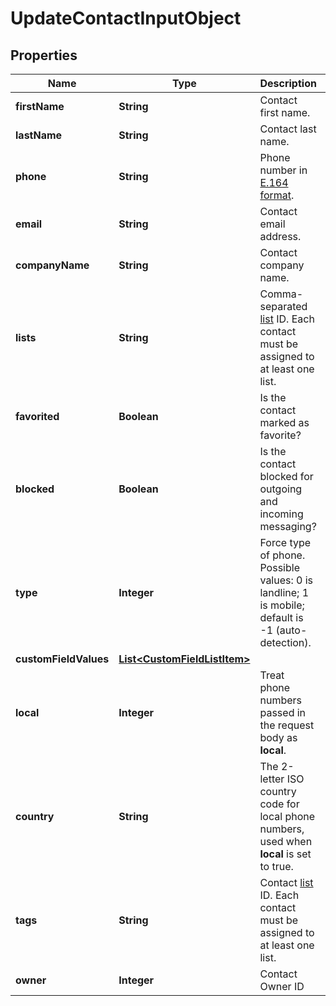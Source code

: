 
# UpdateContactInputObject

## Properties
Name | Type | Description | Notes
------------ | ------------- | ------------- | -------------
**firstName** | **String** | Contact first name. |  [optional]
**lastName** | **String** | Contact last name. |  [optional]
**phone** | **String** | Phone number in [E.164 format](https://en.wikipedia.org/wiki/E.164). |  [optional]
**email** | **String** | Contact email address. |  [optional]
**companyName** | **String** | Contact company name. |  [optional]
**lists** | **String** | Comma-separated [list](https://docs.textmagic.com/#section/Lists) ID. Each contact must be assigned to at least one list. |  [optional]
**favorited** | **Boolean** | Is the contact marked as favorite? |  [optional]
**blocked** | **Boolean** | Is the contact blocked for outgoing and incoming messaging? |  [optional]
**type** | **Integer** | Force type of phone. Possible values: 0 is landline; 1 is mobile; default is -1 (auto-detection). |  [optional]
**customFieldValues** | [**List&lt;CustomFieldListItem&gt;**](CustomFieldListItem.md) |  |  [optional]
**local** | **Integer** | Treat phone numbers passed in the request body as **local**. |  [optional]
**country** | **String** | The 2-letter ISO country code for local phone numbers, used when **local** is set to true. |  [optional]
**tags** | **String** | Contact [list](https://docs.textmagic.com/#tag/Tag) ID. Each contact must be assigned to at least one list. |  [optional]
**owner** | **Integer** | Contact Owner ID |  [optional]



